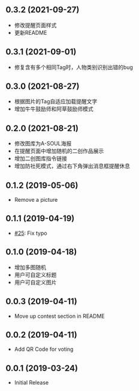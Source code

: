## 0.3.2 (2021-09-27)
* 修改提醒页面样式
* 更新README

## 0.3.1 (2021-09-01)
* 修复含有多个相同Tag时，人物类别识别出错的bug

## 0.3.0 (2021-08-27)
* 根据图片的Tag自适应加载提醒文字
* 增加牛牛鼓励师和阿草鼓励师模式

## 0.2.0 (2021-08-21)
* 修改图库为A-SOUL海报
* 在提醒页面中增加随机的二创作品展示
* 增加二创图库指令链接
* 增加防社死模式，通过右下角弹出消息框提醒休息

## 0.1.2 (2019-05-06)
* Remove a picture

## 0.1.1 (2019-04-19)
* [#25](https://github.com/formulahendry/vscode-ycy/pull/25): Fix typo

## 0.1.0 (2019-04-18)
* 增加多图随机
* 用户可自定义标题
* 用户可自定义图片

## 0.0.3 (2019-04-11)
* Move up contest section in README

## 0.0.2 (2019-04-11)
* Add QR Code for voting

## 0.0.1 (2019-03-24)
* Initial Release